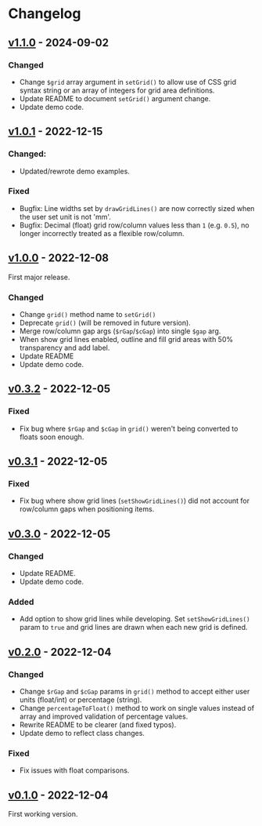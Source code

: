 # Changelog

## [v1.1.0] - 2024-09-02

### Changed

- Change `$grid` array argument in `setGrid()` to allow use of CSS grid syntax string or an array of integers for grid area definitions.
- Update README to document `setGrid()` argument change.
- Update demo code.

## [v1.0.1] - 2022-12-15

### Changed:

- Updated/rewrote demo examples.

### Fixed

- Bugfix: Line widths set by `drawGridLines()` are now correctly sized when the user set unit is not 'mm'.
- Bugfix: Decimal (float) grid row/column values less than `1` (e.g. `0.5`), no longer incorrectly treated as a flexible row/column.

## [v1.0.0] - 2022-12-08

First major release.

### Changed

- Change `grid()` method name to `setGrid()`
- Deprecate `grid()` (will be removed in future version).
- Merge row/column gap args (`$rGap`/`$cGap`) into single `$gap` arg.
- When show grid lines enabled, outline and fill grid areas with 50% transparency and add label.
- Update README
- Update demo code.

## [v0.3.2] - 2022-12-05

### Fixed

- Fix bug where `$rGap` and `$cGap` in `grid()` weren't being converted to floats soon enough.

## [v0.3.1] - 2022-12-05

### Fixed

- Fix bug where show grid lines (`setShowGridLines()`) did not account for row/column gaps when positioning items.

## [v0.3.0] - 2022-12-05

### Changed

- Update README.
- Update demo code.

### Added

- Add option to show grid lines while developing. Set `setShowGridLines()` param to `true` and grid lines are drawn when each new grid is defined.

## [v0.2.0] - 2022-12-04

### Changed

- Change `$rGap` and `$cGap` params in `grid()` method to accept either user units (float/int) or percentage (string).
- Change `percentageToFloat()` method to work on single values instead of array and improved validation of percentage values.
- Rewrite README to be clearer (and fixed typos).
- Update demo to reflect class changes.

### Fixed

- Fix issues with float comparisons.

## [v0.1.0] - 2022-12-04

First working version.

[v1.1.0]: https://github.com/lmd-code/fpdf-grid-areas/releases/tag/v1.1.0
[v1.0.1]: https://github.com/lmd-code/fpdf-grid-areas/releases/tag/v1.0.1
[v1.0.0]: https://github.com/lmd-code/fpdf-grid-areas/releases/tag/v1.0.0
[v0.3.2]: https://github.com/lmd-code/fpdf-grid-areas/releases/tag/v0.3.2
[v0.3.1]: https://github.com/lmd-code/fpdf-grid-areas/releases/tag/v0.3.1
[v0.3.0]: https://github.com/lmd-code/fpdf-grid-areas/releases/tag/v0.3.0
[v0.2.0]: https://github.com/lmd-code/fpdf-grid-areas/releases/tag/v0.2.0
[v0.1.0]: https://github.com/lmd-code/fpdf-grid-areas/releases/tag/v0.1.0
